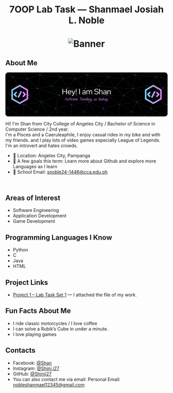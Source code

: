 <!-- A. Heading / Banner -->
<h1 align="center">7OOP Lab Task — Shanmael Josiah L. Noble<h1>

<p align="center">
  <!-- Optional banner -->
  <img src="https://miro.medium.com/1*b21FyqUbowHYAOQDXH0tDw.jpeg" alt="Banner" width="500"/>
</p>

<!-- B. About Me with picture -->
## About Me
<img src="https://github.com/Shinji27/7OOP-Lab-Tasks/blob/main/github-header-banner.png?raw=true" alt="Shan" width="1000" align="center"/>

Hi! I'm Shan from City College of Angeles City / Bachelor of Science in Computer Science / 2nd year.  
I'm a Pisces and a Caeruleaphile, I enjoy casual rides in my bike and with my friends. and I play lots of video games especially League of Legends. I'm an introvert and hates crowds.

- 📍 Location: Angeles City, Pampanga  
- 🎯 A few goals this term: Learn more about Github and explore more Languages as I learn
- 📧 School Email: snoble24-1446@cca.edu.ph

<br clear="right"/>

<!-- C. Area of Interest & Programming Languages -->
## Areas of Interest
- Software Engineering
- Application Development
- Game Development

## Programming Languages I Know
- Python
- C
- Java
- HTML

<!-- D. Project Links -->
## Project Links
- [Project 1 – Lab Task Set 1](https://docs.google.com/document/d/1dyW49Zkdpp9ZDB0k3DEHUYRMrldBIxydKVY2T3QRq34/edit?tab=t.0) — I attached the file of my work.
<!-- E. Fun Facts -->
## Fun Facts About Me
- I ride classic motorcycles / I love coffee
- I can solve a Rubik’s Cube in under a minute.
- I love playing games

<!-- F. Contacts -->
## Contacts
- Facebook: [@Shan](https://www.facebook.com/Shinjinoble)
- Instagram: [@Shinj.i27](https://www.instagram.com/shinj.i27/)
- GitHub: [@Shinji27](https://github.com/Shinji27)
- You can also contact me via email: Personal Email: nobleshanmael12345@gmail.com
